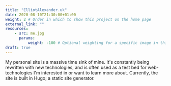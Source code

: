 ```yaml
---
title: "ElliotAlexander.uk" 
date: 2020-08-10T21:30:00+01:00
weight: 2 # Order in which to show this project on the home page
external_link: "" 
resources:
    - src: me.jpg
      params:
          weight: -100 # Optional weighting for a specific image in this project folder
draft: true
---
```


My personal site is a massive time sink of mine. It's constantly being rewritten with new technologies, and is often used as a test bed for web-technologies I'm interested in or want to learn more about. Currently, the site is built in Hugo; a static site generator.



